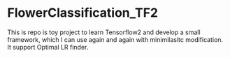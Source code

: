 # FlowerClassification_TF2
This is repo is toy project to learn Tensorflow2 and develop a small framework, which I can use again and again with minimilasitc modification. It support Optimal LR finder.
